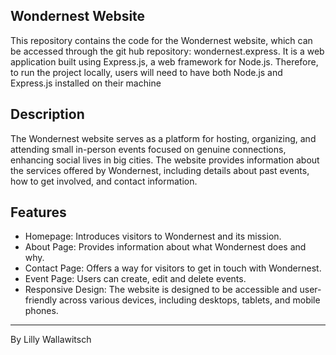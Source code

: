 ## Wondernest Website
This repository contains the code for the Wondernest website, which can be accessed through the git hub repository: wondernest.express.
It is a web application built using Express.js, a web framework for Node.js. Therefore, to run the project locally, users will need to have both Node.js and Express.js installed on their machine


## Description

The Wondernest website serves as a platform for hosting, organizing, and attending small in-person events focused on genuine connections, enhancing social lives in big cities. The website provides information about the services offered by Wondernest, including details about past events, how to get involved, and contact information.

## Features

- Homepage: Introduces visitors to Wondernest and its mission.
- About Page: Provides information about what Wondernest does and why.
- Contact Page: Offers a way for visitors to get in touch with Wondernest.
- Event Page: Users can create, edit and delete events.
- Responsive Design: The website is designed to be accessible and user-friendly across various devices, including desktops, tablets, and mobile phones.

---

By Lilly Wallawitsch
